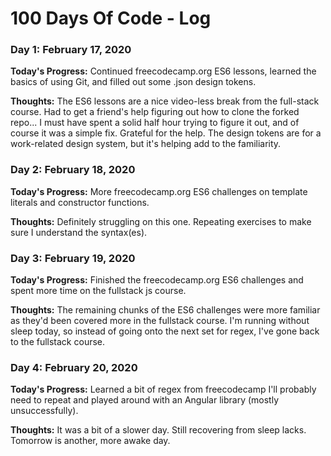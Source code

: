 # 100 Days Of Code - Log

### Day 1: February 17, 2020

**Today's Progress:** Continued freecodecamp.org ES6 lessons, learned the basics of using Git, and filled out some .json design tokens.

**Thoughts:** The ES6 lessons are a nice video-less break from the full-stack course. Had to get a friend's help figuring out how to clone the forked repo... I must have spent a solid half hour trying to figure it out, and of course it was a simple fix. Grateful for the help. The design tokens are for a work-related design system, but it's helping add to the familiarity.


### Day 2: February 18, 2020

**Today's Progress:** More freecodecamp.org ES6 challenges on template literals and constructor functions.

**Thoughts:** Definitely struggling on this one. Repeating exercises to make sure I understand the syntax(es).


### Day 3: February 19, 2020

**Today's Progress:** Finished the freecodecamp.org ES6 challenges and spent more time on the fullstack js course.

**Thoughts:** The remaining chunks of the ES6 challenges were more familiar as they'd been covered more in the fullstack course. I'm running without sleep today, so instead of going onto the next set for regex, I've gone back to the fullstack course.


### Day 4: February 20, 2020

**Today's Progress:** Learned a bit of regex from freecodecamp I'll probably need to repeat and played around with an Angular library (mostly unsuccessfully).

**Thoughts:** It was a bit of a slower day. Still recovering from sleep lacks. Tomorrow is another, more awake day.